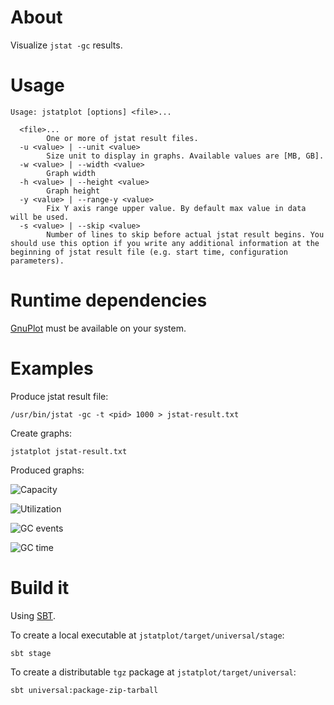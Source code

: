
About
===========
Visualize `jstat -gc` results.

Usage
===========
``` shell
Usage: jstatplot [options] <file>...

  <file>...
        One or more of jstat result files.
  -u <value> | --unit <value>
        Size unit to display in graphs. Available values are [MB, GB].
  -w <value> | --width <value>
        Graph width
  -h <value> | --height <value>
        Graph height
  -y <value> | --range-y <value>
        Fix Y axis range upper value. By default max value in data will be used.
  -s <value> | --skip <value>
        Number of lines to skip before actual jstat result begins. You should use this option if you write any additional information at the beginning of jstat result file (e.g. start time, configuration parameters).
```

Runtime dependencies
===========
[GnuPlot](http://www.gnuplot.info/) must be available on your system.

Examples
===========
Produce jstat result file:
``` shell
/usr/bin/jstat -gc -t <pid> 1000 > jstat-result.txt
```
Create graphs:
``` shell
jstatplot jstat-result.txt
```
Produced graphs:

![Capacity](http://i.imgur.com/PgtJRsd.png)

![Utilization](http://i.imgur.com/aZUhlK5.png)

![GC events](http://i.imgur.com/YECYLgA.png)

![GC time](http://i.imgur.com/a6Phgv5.png)

Build it
===========
Using [SBT](http://www.scala-sbt.org/).

To create a local executable at `jstatplot/target/universal/stage`:
``` shell
sbt stage
```

To create a distributable `tgz` package at `jstatplot/target/universal`:
``` shell
sbt universal:package-zip-tarball
```
